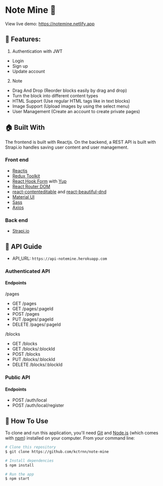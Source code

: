 # Note Mine 🤚
View live demo: https://notemine.netlify.app

## 🐧 Features:
1. Authentication with JWT
- Login
- Sign up
- Update account

2. Note
- Drag And Drop (Reorder blocks easily by drag and drop)
- Turn the block into different content types
- HTML Support (Use regular HTML tags like in text blocks)
- Image Support (Upload images by using the select menu)
- User Management (Create an account to create private pages)

## 🏠 Built With
The frontend is built with Reactjs. On the backend, a REST API is built with Strapi.io handles saving user content and user management.
### Front end
- [Reactjs](https://reactjs.org/)
- [Redux Toolkit](https://redux-toolkit.js.org/)
- [React Hook Form](https://react-hook-form.com/) with [Yup](https://github.com/jquense/yup)
- [React Router DOM](https://reactrouter.com/web/guides/quick-start)
- [react-contenteditable](https://www.npmjs.com/package/react-contenteditable) and [react-beautiful-dnd](https://github.com/atlassian/react-beautiful-dnd)
- [Material UI](https://material-ui.com/)
- [Sass](https://sass-lang.com/)
- [Axios](https://www.npmjs.com/package/axios)

### Back end
- [Strapi.io](https://strapi.io/)

## 🚀 API Guide
- API_URL: `https://api-notemine.herokuapp.com`

### Authenticated API

#### Endpoints

/pages

- GET /pages
- GET /pages/:pageId
- POST /pages
- PUT /pages/:pageId
- DELETE /pages/:pageId

/blocks

- GET /blocks
- GET /blocks/:blockId
- POST /blocks
- PUT /blocks/:blockId
- DELETE /blocks/:blockId

### Public API

#### Endpoints

- POST /auth/local
- POST /auth/local/register

## 🍔 How To Use

To clone and run this application, you'll need [Git](https://git-scm.com) and [Node.js](https://nodejs.org/en/download/) (which comes with [npm](http://npmjs.com)) installed on your computer. From your command line:

```bash
# Clone this repository
$ git clone https://github.com/kctrnn/note-mine

# Install dependencies
$ npm install

# Run the app
$ npm start
```
